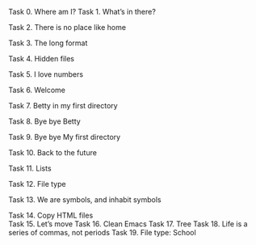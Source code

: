 Task 0. Where am I?
Task 1. What’s in there?                                                                                     

Task 2. There is no place like home                                                                          

Task 3. The long format                                                                                      

Task 4. Hidden files                                                                                         

Task 5. I love numbers                                                                                       

Task 6. Welcome                                                                                              

Task 7. Betty in my first directory                                                                          

Task 8. Bye bye Betty                                                                                        

Task 9. Bye bye My first directory                                                                           

Task 10. Back to the future                                                                                  

Task 11. Lists                                                                                               

Task 12. File type                                                                                           

Task 13. We are symbols, and inhabit symbols                                                                 

Task 14. Copy HTML files  
Task 15. Let’s move
Task 16. Clean Emacs
Task 17. Tree
Task 18. Life is a series of commas, not periods
Task 19. File type: School

